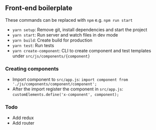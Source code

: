 ## Front-end boilerplate

These commands can be replaced with `npm` e.g. `npm run start`

+ `yarn setup`: Remove git, install dependencies and start the project
+ `yarn start`: Run server and watch files in dev mode
+ `yarn build`: Create build for production
+ `yarn test`: Run tests
+ `yarn create-component`: CLI to create component and test templates under `src/js/components/{component}`

### Creating components
+ Import component to `src/app.js`: `import component from './js/components/component/component';`
+ After the import register the component in `src/app.js`: `customElements.define('x-component', component);`

### Todo
+ Add redux
+ Add router
